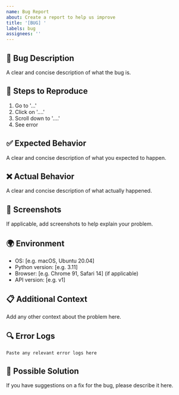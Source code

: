 ```yaml
---
name: Bug Report
about: Create a report to help us improve
title: '[BUG] '
labels: bug
assignees: ''
---
```


## 🐛 Bug Description
A clear and concise description of what the bug is.

## 🔄 Steps to Reproduce
1. Go to '...'
2. Click on '....'
3. Scroll down to '....'
4. See error

## ✅ Expected Behavior
A clear and concise description of what you expected to happen.

## ❌ Actual Behavior
A clear and concise description of what actually happened.

## 📸 Screenshots
If applicable, add screenshots to help explain your problem.

## 🌍 Environment
- OS: [e.g. macOS, Ubuntu 20.04]
- Python version: [e.g. 3.11]
- Browser: [e.g. Chrome 91, Safari 14] (if applicable)
- API version: [e.g. v1]

## 📋 Additional Context
Add any other context about the problem here.

## 🔍 Error Logs
```
Paste any relevant error logs here
```

## 📝 Possible Solution
If you have suggestions on a fix for the bug, please describe it here.
